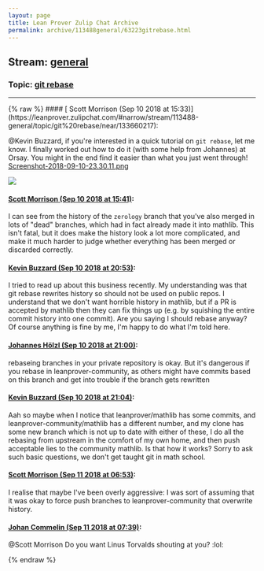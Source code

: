 ```yaml
---
layout: page
title: Lean Prover Zulip Chat Archive 
permalink: archive/113488general/63223gitrebase.html
---
```


## Stream: [general](https://leanprover-community.github.io/archive/113488general/index.html)
### Topic: [git rebase](https://leanprover-community.github.io/archive/113488general/63223gitrebase.html)

---

<base href="https://leanprover.zulipchat.com">
{% raw %}
#### [ Scott Morrison (Sep 10 2018 at 15:33)](https://leanprover.zulipchat.com/#narrow/stream/113488-general/topic/git%20rebase/near/133660217):
<p><span class="user-mention" data-user-id="110038">@Kevin Buzzard</span>, if you're interested in a quick tutorial on <code>git rebase</code>, let me know. I finally worked out how to do it (with some help from Johannes) at Orsay. You might in the end find it easier than what you just went through! <a href="/user_uploads/3121/N0ltaWQLM-4x4MmnvZVlAmvW/Screenshot-2018-09-10-23.30.11.png" target="_blank" title="Screenshot-2018-09-10-23.30.11.png">Screenshot-2018-09-10-23.30.11.png</a></p>
<div class="message_inline_image"><a href="/user_uploads/3121/N0ltaWQLM-4x4MmnvZVlAmvW/Screenshot-2018-09-10-23.30.11.png" target="_blank" title="Screenshot-2018-09-10-23.30.11.png"><img src="/user_uploads/3121/N0ltaWQLM-4x4MmnvZVlAmvW/Screenshot-2018-09-10-23.30.11.png"></a></div>

#### [ Scott Morrison (Sep 10 2018 at 15:41)](https://leanprover.zulipchat.com/#narrow/stream/113488-general/topic/git%20rebase/near/133660847):
<p>I can see from the history of the <code>zerology</code> branch that you've also merged in lots of "dead" branches, which had in fact already made it into mathlib. This isn't fatal, but it does make the history look a lot more complicated, and make it much harder to judge whether everything has been merged or discarded correctly.</p>

#### [ Kevin Buzzard (Sep 10 2018 at 20:53)](https://leanprover.zulipchat.com/#narrow/stream/113488-general/topic/git%20rebase/near/133681508):
<p>I tried to read up about this business recently. My understanding was that git rebase rewrites history so should not be used on public repos. I understand that we don't want horrible history in mathlib, but if a PR is accepted by mathlib then they can fix things up (e.g. by squishing the entire commit history into one commit). Are you saying I should rebase anyway? Of course anything is fine by me, I'm happy to do what I'm told here.</p>

#### [ Johannes Hölzl (Sep 10 2018 at 21:00)](https://leanprover.zulipchat.com/#narrow/stream/113488-general/topic/git%20rebase/near/133681974):
<p>rebaseing branches in your private repository is okay. But it's dangerous if you rebase in leanprover-community, as others might have commits based on this branch and get into trouble if the branch gets rewritten</p>

#### [ Kevin Buzzard (Sep 10 2018 at 21:04)](https://leanprover.zulipchat.com/#narrow/stream/113488-general/topic/git%20rebase/near/133682288):
<p>Aah so maybe when I notice that leanprover/mathlib has some commits, and leanprover-community/mathlib has a different number, and my clone has some new branch which is not up to date with either of these, I do all the rebasing from upstream in the comfort of my own home, and then push acceptable lies to the community mathlib. Is that how it works? Sorry to ask such basic questions, we don't get taught git in math school.</p>

#### [ Scott Morrison (Sep 11 2018 at 06:53)](https://leanprover.zulipchat.com/#narrow/stream/113488-general/topic/git%20rebase/near/133709762):
<p>I realise that maybe I've been overly aggressive: I was sort of assuming that it was okay to force push branches to leanprover-community that overwrite history.</p>

#### [ Johan Commelin (Sep 11 2018 at 07:39)](https://leanprover.zulipchat.com/#narrow/stream/113488-general/topic/git%20rebase/near/133711027):
<p><span class="user-mention" data-user-id="110524">@Scott Morrison</span> Do you want Linus Torvalds shouting at you? <span class="emoji emoji-1f606" title="lol">:lol:</span></p>


{% endraw %}
